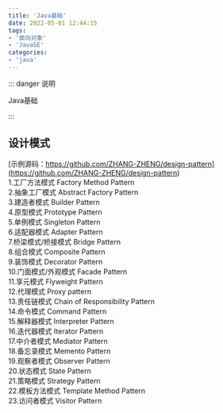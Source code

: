 ```yaml
---
title: 'Java基础'
date: 2022-05-01 12:44:15
tags:
- '面向对象'
- 'JavaSE'
categories:
- 'java'
---
```


::: danger 说明

Java基础

:::

<!-- more [点击免费观看教学视频](<https://ke.qq.com/course/5285550>)



注意图片在当前文档目录下，URL使用时不可使用绝对路径

![1653118922923](./javase.assets/1653118922924.png)

同时建议`typora`设置图片的创建方式如下：

![1653119053628](./javase.assets/1653119053628.png)

 -->

 ## 设计模式
[示例源码：https://github.com/ZHANG-ZHENG/design-pattern](<https://github.com/ZHANG-ZHENG/design-pattern>)  
1.工厂方法模式	Factory Method Pattern  
2.抽象工厂模式	Abstract Factory Pattern  
3.建造者模式	Builder Pattern  
4.原型模式	Prototype Pattern  
5.单例模式	Singleton Pattern  
6.适配器模式	Adapter Pattern  
7.桥梁模式/桥接模式	Bridge Pattern  
8.组合模式	Composite Pattern  
9.装饰模式	Decorator Pattern  
10.门面模式/外观模式	Facade Pattern  
11.享元模式	Flyweight Pattern  
12.代理模式	Proxy pattern  
13.责任链模式	Chain of Responsibility Pattern  
14.命令模式	Command Pattern  
15.解释器模式	Interpreter Pattern  
16.迭代器模式	Iterator Pattern  
17.中介者模式	Mediator Pattern  
18.备忘录模式	Memento Pattern  
19.观察者模式	Observer Pattern  
20.状态模式	State Pattern  
21.策略模式	Strategy Pattern  
22.模板方法模式	Template Method Pattern  
23.访问者模式	Visitor Pattern  